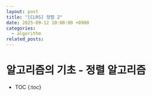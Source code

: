 ```yaml
---
layout: post
title: "[CLRS] 정렬 2"
date: 2025-09-12 10:00:00 +0900
categories:
  - algorithm
related_posts:
---
```


# 알고리즘의 기초 - 정렬 알고리즘

<!-- 부제목이 있다면 작성 -->

<!-- prettier-ignore-start -->

- TOC
{:toc}
<!-- prettier-ignore-end -->

##
